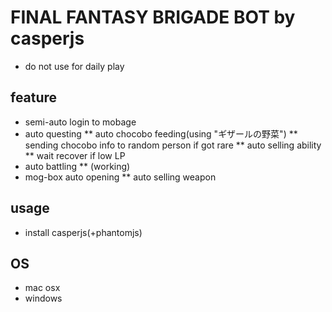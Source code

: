 # FINAL FANTASY BRIGADE BOT by casperjs
* do not use for daily play
## feature
* semi-auto login to mobage
* auto questing
** auto chocobo feeding(using "ギザールの野菜")
** sending chocobo info to random person if got rare
** auto selling ability
** wait recover if low LP
* auto battling
** (working)
* mog-box auto opening
** auto selling weapon
## usage
* install casperjs(+phantomjs)
## OS
* mac osx
* windows
